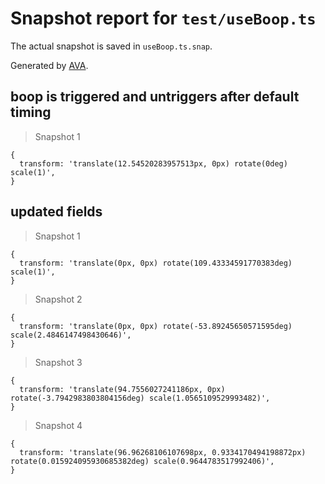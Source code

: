 # Snapshot report for `test/useBoop.ts`

The actual snapshot is saved in `useBoop.ts.snap`.

Generated by [AVA](https://avajs.dev).

## boop is triggered and untriggers after default timing

> Snapshot 1

    {
      transform: 'translate(12.54520283957513px, 0px) rotate(0deg) scale(1)',
    }

## updated fields

> Snapshot 1

    {
      transform: 'translate(0px, 0px) rotate(109.43334591770383deg) scale(1)',
    }

> Snapshot 2

    {
      transform: 'translate(0px, 0px) rotate(-53.89245650571595deg) scale(2.4846147498430646)',
    }

> Snapshot 3

    {
      transform: 'translate(94.7556027241186px, 0px) rotate(-3.7942983803804156deg) scale(1.0565109529993482)',
    }

> Snapshot 4

    {
      transform: 'translate(96.96268106107698px, 0.9334170494198872px) rotate(0.015924095930685382deg) scale(0.9644783517992406)',
    }
